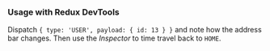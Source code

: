 ### Usage with Redux DevTools

Dispatch `{ type: 'USER', payload: { id: 13 } }` and note how the address bar changes.
Then use the _Inspector_ to time travel back to `HOME`.
